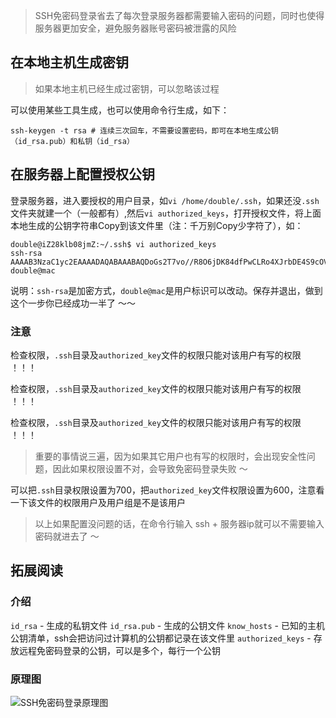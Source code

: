 > SSH免密码登录省去了每次登录服务器都需要输入密码的问题，同时也使得服务器更加安全，避免服务器账号密码被泄露的风险

## 在本地主机生成密钥

> 如果本地主机已经生成过密钥，可以忽略该过程

可以使用某些工具生成，也可以使用命令行生成，如下：

    ssh-keygen -t rsa # 连续三次回车，不需要设置密码，即可在本地生成公钥（id_rsa.pub）和私钥（id_rsa）
    

## 在服务器上配置授权公钥

登录服务器，进入要授权的用户目录，如`vi /home/double/.ssh`，如果还没`.ssh`文件夹就建一个（一般都有）,然后`vi authorized_keys`，打开授权文件，将上面本地生成的公钥字符串Copy到该文件里（注：千万别Copy少字符了），如：

    double@iZ28klb08jmZ:~/.ssh$ vi authorized_keys
    ssh-rsa AAAAB3NzaC1yc2EAAAADAQABAAABAQDoGs2T7vo//R8O6jDK84dfPwCLRo4XJrbDE4S9cOV3iRB0uLGVp+UFNiXZe38r4Os4/ax5QHCxC1zMC1WbRMl/us/I+dvqQV5GXtaEugJZEbxt6nPWFEtDpDqqTFDnrZ11S4PS44Fdiy/Zm5xF+dpk9hv4CSiMv9JYawhAdsJB1hRzxYWldhxjA22Kb/6LnOZSNmW5e4Av5j9TEuUOoPfa9WCONRexF3+dH1UkLfqbd6z1kpo1UXEHQJAgbvcLyGs+Aop1nmj34gt1yZLQMAD2nI0/pgMAiSiWtTA2A9vvf2+OsNqMv7dkbl6XKg75VJRu7yRIdHc3JIIwLVNonK9 double@mac

说明：`ssh-rsa`是加密方式，`double@mac`是用户标识可以改动。保存并退出，做到这个一步你已经成功一半了 ～～

### 注意

检查权限，`.ssh`目录及`authorized_key`文件的权限只能对该用户有写的权限 ！！！

检查权限，`.ssh`目录及`authorized_key`文件的权限只能对该用户有写的权限 ！！！

检查权限，`.ssh`目录及`authorized_key`文件的权限只能对该用户有写的权限 ！！！

> 重要的事情说三遍，因为如果其它用户也有写的权限时，会出现安全性问题，因此如果权限设置不对，会导致免密码登录失败 ～

可以把`.ssh`目录权限设置为700，把`authorized_key`文件权限设置为600，注意看一下该文件的权限用户及用户组是不是该用户

> 以上如果配置没问题的话，在命令行输入 ssh + 服务器ip就可以不需要输入密码就进去了 ～

## 拓展阅读

### 介绍

`id_rsa` - 生成的私钥文件
`id_rsa.pub` - 生成的公钥文件
`know_hosts` - 已知的主机公钥清单，ssh会把访问过计算机的公钥都记录在该文件里
`authorized_keys` - 存放远程免密码登录的公钥，可以是多个，每行一个公钥

### 原理图

![SSH免密码登录原理图](http://blog.hequanxi.com/usr/uploads/2017/03/4239003457.png)

